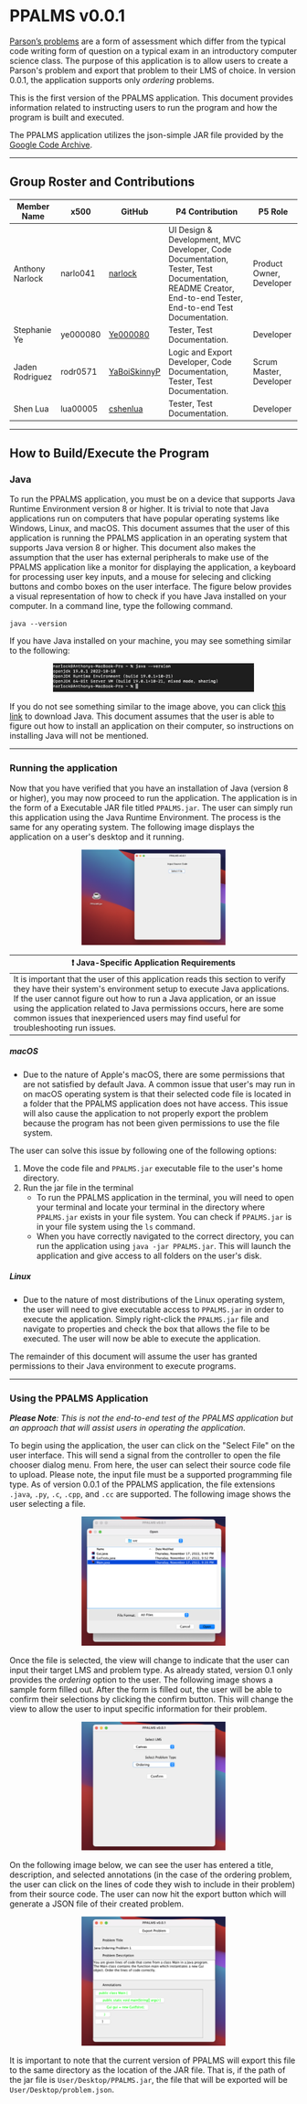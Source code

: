 # **PPALMS v0.0.1**
[Parson’s problems](https://en.wikipedia.org/wiki/Parsons_problems) are a form of assessment which differ from the typical code writing form of question on a typical exam in an introductory computer science class. The purpose of this application is to allow users to create a Parson's problem and export that problem to their LMS of choice. In version 0.0.1, the application supports only *ordering* problems.

This is the first version of the PPALMS application. This document provides information related to instructing users to run the program and how the program is built and executed.

The PPALMS application utilizes the json-simple JAR file provided by the [Google Code Archive](https://code.google.com/archive/p/json-simple/downloads).

<hr>

## **Group Roster and Contributions**

| Member Name  | x500 | GitHub | P4 Contribution | P5 Role |
| ------------- | ------------- | ------------- |------------- |------------- |
| Anthony Narlock | narlo041  | [narlock](https://github.com/narlock) | UI Design & Development, MVC Developer, Code Documentation, Tester, Test Documentation, README Creator, End-to-end Tester, End-to-end Test Documentation. | Product Owner, Developer |
| Stephanie Ye | ye000080  | [Ye000080](https://github.com/Ye000080) | Tester, Test Documentation. | Developer |
| Jaden Rodriguez | rodr0571 | [YaBoiSkinnyP](https://github.com/yaboiskinnyp) | Logic and Export Developer, Code Documentation, Tester, Test Documentation. | Scrum Master, Developer |
| Shen Lua | lua00005 | [cshenlua](https://github.com/cshenlua) | Tester, Test Documentation. | Developer |

<hr>

## **How to Build/Execute the Program**

### **Java**
To run the PPALMS application, you must be on a device that supports Java Runtime Environment version 8 or higher. It is trivial to note that Java applications run on computers that have popular operating systems like Windows, Linux, and macOS. This document assumes that the user of this application is running the PPALMS application in an operating system that supports Java version 8 or higher. This document also makes the assumption that the user has external peripherals to make use of the PPALMS application like a monitor for displaying the application, a keyboard for processing user key inputs, and a mouse for selecing and clicking buttons and combo boxes on the user interface. The figure below provides a visual representation of how to check if you have Java installed on your computer. In a command line, type the following command.

```
java --version
```

If you have Java installed on your machine, you may see something similar to the following:

<center>
    <img src="./readmeAssets/javaVersion.png" width=70%>
</center>

If you do not see something similar to the image above, you can click [this link](http://java.com/) to download Java. This document assumes that the user is able to figure out how to install an application on their computer, so instructions on installing Java will not be mentioned.

<hr>

### **Running the application**
Now that you have verified that you have an installation of Java (version 8 or higher), you may now proceed to run the application. The application is in the form of a Executable JAR file titled `PPALMS.jar`. The user can simply run this application using the Java Runtime Environment. The process is the same for any operating system. The following image displays the application on a user's desktop and it running.

<center>
    <img src="./readmeAssets/javaRunning.png" width=50%>
</center>


| ❗️ **Java-Specific Application Requirements** |
| ------|
| It is important that the user of this application reads this section to verify they have their system's environment setup to execute Java applications. If the user cannot figure out how to run a Java application, or an issue using the application related to Java permissions occurs, here are some common issues that inexperienced users may find useful for troubleshooting run issues.|

##### **macOS**
- Due to the nature of Apple's macOS, there are some permissions that are not satisfied by default Java. A common issue that user's may run in on macOS operating system is that their selected code file is located in a folder that the PPALMS application does not have access. This issue will also cause the application to not properly export the problem because the program has not been given permissions to use the file system.

The user can solve this issue by following one of the following options:
1. Move the code file and `PPALMS.jar` executable file to the user's home directory.
2. Run the jar file in the terminal
    - To run the PPALMS application in the terminal, you will need to open your terminal and locate your terminal in the directory where `PPALMS.jar` exists in your file system. You can check if `PPALMS.jar` is in your file system using the `ls` command.
    - When you have correctly navigated to the correct directory, you can run the application using `java -jar PPALMS.jar`. This will launch the application and give access to all folders on the user's disk.

##### **Linux**
- Due to the nature of most distributions of the Linux operating system, the user will need to give executable access to `PPALMS.jar` in order to execute the application. Simply right-click the `PPALMS.jar` file and navigate to properties and check the box that allows the file to be executed. The user will now be able to execute the application.

The remainder of this document will assume the user has granted permissions to their Java environment to execute programs.

<hr>

### **Using the PPALMS Application**
*__Please Note__: This is not the end-to-end test of the PPALMS application but an approach that will assist users in operating the application.*

To begin using the application, the user can click on the "Select File" on the user interface. This will send a signal from the controller to open the file chooser dialog menu. From here, the user can select their source code file to upload. Please note, the input file must be a supported programming file type. As of version 0.0.1 of the PPALMS application, the file extensions `.java`, `.py`, `.c`, `.cpp`, and `.cc` are supported. The following image shows the user selecting a file.

<center>
    <img src="./readmeAssets/javaOpenFile.png" width=50%>
</center>

Once the file is selected, the view will change to indicate that the user can input their target LMS and problem type. As already stated, version 0.1 only provides the *ordering* option to the user. The following image shows a sample form filled out. After the form is filled out, the user will be able to confirm their selections by clicking the confirm button. This will change the view to allow the user to input specific information for their problem.

<center>
    <img src="./readmeAssets/javaLmsInfo.png" width=50%>
</center>

On the following image below, we can see the user has entered a title, description, and selected annotations (in the case of the ordering problem, the user can click on the lines of code they wish to include in their problem) from their source code. The user can now hit the export button which will generate a JSON file of their created problem.

<center>
    <img src="./readmeAssets/javaProblemForm.png" width=50%>
</center>

It is important to note that the current version of PPALMS will export this file to the same directory as the location of the JAR file. That is, if the path of the jar file is `User/Desktop/PPALMS.jar`, the file that will be exported will be `User/Desktop/problem.json`.
